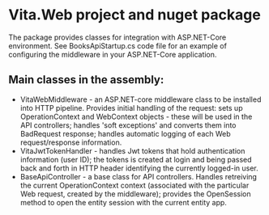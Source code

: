 ﻿# Vita.Web project and nuget package
The package provides classes for integration with ASP.NET-Core environment. See BooksApiStartup.cs code file for an example of configuring the middleware in your ASP.NET-Core application. 

## Main classes in the assembly: 
* VitaWebMiddleware - an ASP.NET-core middleware class to be installed into HTTP pipeline. Provides initial handling of the request: sets up OperationContext and WebContext objects - these will be used in the API controllers; handles 'soft exceptions' and converts them into BadRequest response; handles automatic logging of each Web request/response information. 
* VitaJwtTokenHandler - handles Jwt tokens that hold authentication information (user ID); the tokens is created at login and being passed back and forth in HTTP header identifying the currently logged-in user.
* BaseApiController - a base class for API controllers. Handles retreiving the current OperationContext context (associated with the particular Web request, created by the middleware); provides the OpenSession method to open the entity session with the current entity app.  


